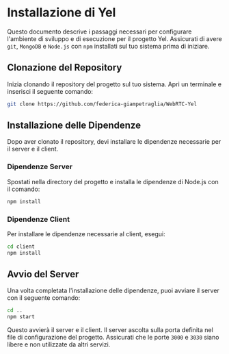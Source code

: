# Installazione di Yel

Questo documento descrive i passaggi necessari per configurare l'ambiente di sviluppo e di esecuzione per il progetto Yel. Assicurati di avere `git`, `MongoDB` e `Node.js` con `npm` installati sul tuo sistema prima di iniziare.

## Clonazione del Repository

Inizia clonando il repository del progetto sul tuo sistema. Apri un terminale e inserisci il seguente comando:

```bash
git clone https://github.com/federica-giampetraglia/WebRTC-Yel
```

## Installazione delle Dipendenze

Dopo aver clonato il repository, devi installare le dipendenze necessarie per il server e il client.

### Dipendenze Server

Spostati nella directory del progetto e installa le dipendenze di Node.js con il comando:

```bash
npm install
```

### Dipendenze Client

Per installare le dipendenze necessarie al client, esegui:

```bash
cd client
npm install
```

## Avvio del Server

Una volta completata l'installazione delle dipendenze, puoi avviare il server con il seguente comando:

```bash
cd ..
npm start
```

Questo avvierà il server e il client. Il server ascolta sulla porta definita nel file di configurazione del progetto. Assicurati che le porte `3000` e `3030` siano libere e non utilizzate da altri servizi.

